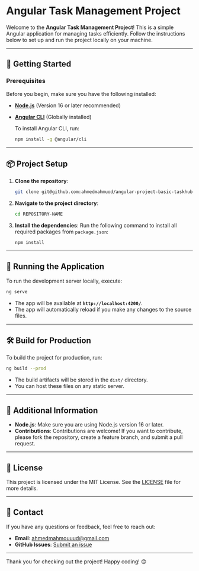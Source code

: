 
# Angular Task Management Project

Welcome to the **Angular Task Management Project**! This is a simple Angular application for managing tasks efficiently. Follow the instructions below to set up and run the project locally on your machine.

---

## 🚀 Getting Started

### Prerequisites

Before you begin, make sure you have the following installed:

- **[Node.js](https://nodejs.org/)** (Version 16 or later recommended)
- **[Angular CLI](https://angular.io/cli)** (Globally installed)

  To install Angular CLI, run:
  ```bash
  npm install -g @angular/cli
  ```
  
---

## 📦 Project Setup

1. **Clone the repository**:
   ```bash
   git clone git@github.com:ahmedmahmuod/angular-project-basic-taskhub.git
   ```

2. **Navigate to the project directory**:
   ```bash
   cd REPOSITORY-NAME
   ```

3. **Install the dependencies**: Run the following command to install all required packages from `package.json`:
   ```bash
   npm install
   ```

---

## 🚀 Running the Application

To run the development server locally, execute:
```bash
ng serve
```

- The app will be available at **`http://localhost:4200/`**.
- The app will automatically reload if you make any changes to the source files.

---

## 🛠️ Build for Production

To build the project for production, run:
```bash
ng build --prod
```

- The build artifacts will be stored in the `dist/` directory.
- You can host these files on any static server.

---

## 📝 Additional Information

- **Node.js**: Make sure you are using Node.js version 16 or later.
- **Contributions**: Contributions are welcome! If you want to contribute, please fork the repository, create a feature branch, and submit a pull request.

---

## 📄 License

This project is licensed under the MIT License. See the [LICENSE](LICENSE) file for more details.

---

## 💬 Contact

If you have any questions or feedback, feel free to reach out:

- **Email**: ahmedmahmouuud@gmail.com
- **GitHub Issues**: [Submit an issue](https://github.com/ahmedmahmuod/angular-project-basic-taskhub/issues)

---

Thank you for checking out the project! Happy coding! 😊
